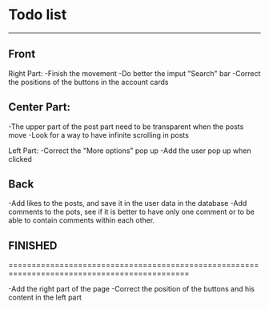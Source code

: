 # Todo list
---------------------------------

## Front
  Right Part:
  -Finish the movement
  -Do better the imput "Search" bar
  -Correct the positions of the buttons in the account cards

  Center Part:
  -
  -The upper part of the post part need to be transparent when the posts move
  -Look for a way to have infinite scrolling in posts

  Left Part:
  -Correct the "More options" pop up
  -Add the user pop up when clicked


## Back
  -Add likes to the posts, and save it in the user data in the database
  -Add comments to the pots, see if it is better to have only one comment or to be able to contain comments within each other.


## FINISHED
=============================================================================================

-Add the right part of the page
-Correct the position of the buttons and his content in the left part